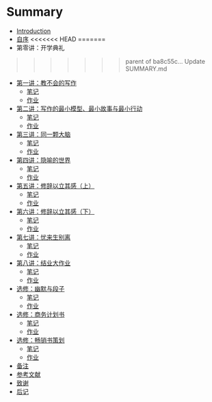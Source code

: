 # Summary

* [Introduction](README.md)
* [自序](chapter00/preface.md)
<<<<<<< HEAD
=======
* 第零讲：开学典礼
>>>>>>> parent of ba8c55c... Update SUMMARY.md
* [第一讲：教不会的写作](chapter01/README.md)
   * [笔记](chapter01/note.md)
   * [作业](chapter01/assignment.md)
* [第二讲：写作的最小模型、最小故事与最小行动](chapter02/README.md)
   * [笔记](chapter02/note.md)
   * [作业](chapter02/assignment.md)
* [第三讲：同一颗大脑](chapter03/README.md)
   * [笔记](chapter03/note.md)
   * [作业](chapter03/assignment.md)
* [第四讲：隐喻的世界](chapter04/README.md)
   * [笔记](chapter04/note.md)
   * [作业](chapter04/assignment.md)
* [第五讲：修辞以立其感（上）](chapter05/README.md)
   * [笔记](chapter05/note.md)
   * [作业](chapter05/assignment.md)
* [第六讲：修辞以立其感（下）](chapter06/README.md)
   * [笔记](chapter06/note.md)
   * [作业](chapter06/assignment.md)
* [第七讲：忧来生别离](chapter07/README.md)
   * [笔记](chapter07/note.md)
   * [作业](chapter07/assignment.md)
* [第八讲：结业大作业](chapter08/README.md)
   * [笔记](chapter08/note.md)
   * [作业](chapter08/assignment.md)
* [选修：幽默与段子](elective00/README.md)
   * [笔记](elective00/note.md)
   * [作业](elective00/assignment.md)
* [选修：商务计划书](elective01/README.md)
   * [笔记](elective01/note.md)
   * [作业](elective01/assignment.md)
* [选修：畅销书策划](elective02/README.md)
   * [笔记](elective02/note.md)
   * [作业](elective02/assignment.md)
* [备注](ps/notes.md)
* [参考文献](ps/ref.md)
* [致谢](ps/thanks.md)
* [后记](end/postscript.md)

